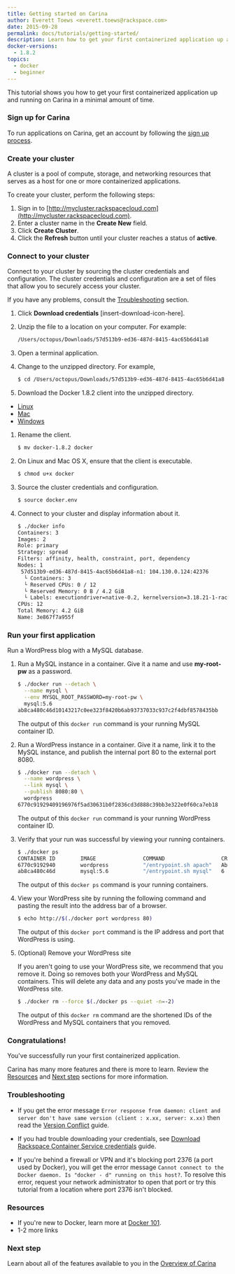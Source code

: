 ```yaml
---
title: Getting started on Carina
author: Everett Toews <everett.toews@rackspace.com>
date: 2015-09-28
permalink: docs/tutorials/getting-started/
description: Learn how to get your first containerized application up and running on Carina in a minimal amount of time
docker-versions:
  - 1.8.2
topics:
  - docker
  - beginner
---
```


This tutorial shows you how to get your first containerized application up and running on Carina in a minimal amount of time.

### Sign up for Carina

To run applications on Carina, get an account by following the [sign up process](https://mycluster.rackspacecloud.com/managed).

### Create your cluster

A cluster is a pool of compute, storage, and networking resources that serves as a host for one or more containerized applications.

To create your cluster, perform the following steps:

1. Sign in to [http://mycluster.rackspacecloud.com](http://mycluster.rackspacecloud.com).
1. Enter a cluster name in the **Create New** field.
1. Click **Create Cluster**.
1. Click the **Refresh** button until your cluster reaches a status of **active**.

### Connect to your cluster

Connect to your cluster by sourcing the cluster credentials and configuration. The cluster credentials and configuration are a set of files that allow you to securely access your cluster.

If you have any problems, consult the [Troubleshooting](#troubleshooting) section.

1. Click **Download credentials** [insert-download-icon-here].

1. Unzip the file to a location on your computer. For example:

    ```bash
    /Users/octopus/Downloads/57d513b9-ed36-487d-8415-4ac65b6d41a8
    ```

1. Open a terminal application.

1. Change to the unzipped directory. For example,

    ```bash
    $ cd /Users/octopus/Downloads/57d513b9-ed36-487d-8415-4ac65b6d41a8
    ```

1. Download the Docker 1.8.2 client into the unzipped directory.
 * [Linux](https://get.docker.com/builds/Linux/x86_64/docker-1.8.2)
 * [Mac](https://get.docker.com/builds/Darwin/x86_64/docker-1.8.2)
 * [Windows](https://get.docker.com/builds/Windows/x86_64/docker-1.8.2.exe)

1. Rename the client.

    ```bash
    $ mv docker-1.8.2 docker
    ```

1. On Linux and Mac OS X, ensure that the client is executable.

    ```bash
    $ chmod u+x docker
    ```

1. Source the cluster credentials and configuration.

    ```bash
    $ source docker.env
    ```

1. Connect to your cluster and display information about it.

    ```bash
    $ ./docker info
    Containers: 3
    Images: 2
    Role: primary
    Strategy: spread
    Filters: affinity, health, constraint, port, dependency
    Nodes: 1
     57d513b9-ed36-487d-8415-4ac65b6d41a8-n1: 104.130.0.124:42376
      └ Containers: 3
      └ Reserved CPUs: 0 / 12
      └ Reserved Memory: 0 B / 4.2 GiB
      └ Labels: executiondriver=native-0.2, kernelversion=3.18.21-1-rackos, operatingsystem=Debian GNU/Linux 7 (wheezy) (containerized), storagedriver=aufs
    CPUs: 12
    Total Memory: 4.2 GiB
    Name: 3e867f7a955f
    ```

### Run your first application

Run a WordPress blog with a MySQL database.

1. Run a MySQL instance in a container. Give it a name and use **my-root-pw** as a password.

  	```bash
  	$ ./docker run --detach \
      --name mysql \
      --env MYSQL_ROOT_PASSWORD=my-root-pw \
      mysql:5.6
    ab8ca480c46d10143217c0ee323f8420b6ab93737033c937c2f4dbf8578435bb
  	```

    The output of this `docker run` command is your running MySQL container ID.

1. Run a WordPress instance in a container. Give it a name, link it to the MySQL instance, and publish the internal port 80 to the external port 8080.

  	```bash
  	$ ./docker run --detach \
      --name wordpress \
      --link mysql \
      --publish 8080:80 \
      wordpress
    6770c91929409196976f5ad30631b0f2836cd3d888c39bb3e322e0f60ca7eb18
  	```

    The output of this `docker run` command is your running WordPress container ID.

1.	Verify that your run was successful by viewing your running containers.

    ```bash
    $ ./docker ps
    CONTAINER ID        IMAGE               COMMAND                  CREATED              STATUS              PORTS                        NAMES
    6770c9192940        wordpress           "/entrypoint.sh apach"   About a minute ago   Up About a minute   104.130.0.124:8080->80/tcp   57d513b9-ed36-487d-8415-4ac65b6d41a8-n1/wordpress
    ab8ca480c46d        mysql:5.6           "/entrypoint.sh mysql"   6 minutes ago        Up 6 minutes        3306/tcp                     57d513b9-ed36-487d-8415-4ac65b6d41a8-n1/mysql,57d513b9-ed36-487d-8415-4ac65b6d41a8-n1/wordpress/mysql
    ```

    The output of this `docker ps` command is your running containers.

1. View your WordPress site by running the following command and pasting the result into the address bar of a browser.

    ```bash
    $ echo http://$(./docker port wordpress 80)
    ```

    The output of this `docker port` command is the IP address and port that WordPress is using.

1. (Optional) Remove your WordPress site

    If you aren't going to use your WordPress site, we recommend that you remove it. Doing so removes both your WordPress and MySQL containers. This will delete any data and any posts you've made in the WordPress site.

    ```bash
    $ ./docker rm --force $(./docker ps --quiet -n=-2)
    ```

    The output of this `docker rm` command are the shortened IDs of the WordPress and MySQL containers that you removed.

### Congratulations!

You've successfully run your first containerized application.

Carina has many more features and there is more to learn. Review the [Resources](#resources) and [Next step](#next-step) sections for more information.

### Troubleshooting

* If you get the error message `Error response from daemon: client and server don't have same version (client : x.xx, server: x.xx)` then read the [Version Conflict](/docs/references/version-conflict) guide.

* If you had trouble downloading your credentials, see [Download Rackspace Container Service credentials](/docs/references/carina-credentials/) guide.

* If you're behind a firewall or VPN and it's blocking port 2376 (a port used by Docker), you will get the error message `Cannot connect to the Docker daemon. Is "docker - d" running on this host?`. To resolve this error, request your network administrator to open that port or try this tutorial from a location where port 2376 isn't blocked.

### Resources

* If you're new to Docker, learn more at [Docker 101](/docs/tutorials/002-docker-102).
* 1-2 more links

### Next step

Learn about all of the features available to you in the [Overview of Carina](/docs/tutorials/overview-of-carina)
